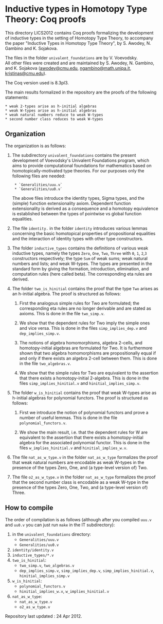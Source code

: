 Inductive types in Homotopy Type Theory: Coq proofs
===================================================

This directory LICS2012 contains Coq proofs formalizing the development of 
inductive types in the setting of Homotopy Type Theory, to accompany the 
paper "Inductive Types in Homotopy Type Theory", by S. Awodey, N. Gambino
and K. Sojakova.

The files in the folder `univalent_foundations` are by V. Voevodsky.  
All other files were created and are maintained by S. Awodey, N. Gambino, 
and K. Sojakova (awodey@cmu.edu, ngambino@math.unipa.it, kristinas@cmu.edu).

The Coq version used is 8.3pl3.

The main results formalized in the repository are the proofs of the following
statements:

	* weak 2-types arise as h-initial algebras
	* weak W-types arise as h-initial algebras
	* weak natural numbers reduce to weak W-types
	* second number class reduces to weak W-types
  
## Organization

The organization is as follows:

1. The subdirectory `univalent_foundations` contains the present 
   development of Voevodsky's Univalent Foundations program, 
   which aims to provide computational foundations for mathematics 
   based on homotopically-motivated type theories. For our purposes 
   only the following files are needed:

       	* `Generalities/uuu.v`
        * `Generalities/uu0.v`

   The above files introduce the identity types, Sigma types, and the
   (simple) function extensionality axiom. Dependent function extensionality 
   is derived as a consequence and a homotopy equivalence is established 
   between the types of pointwise vs global function equalities.
   
2. The file `identity.` in the folder `identity` introduces various lemmas 
   concerning the basic homotopical properties of propositional equalities 
   and the interaction	of identity types with other type constructors.
   
3. The folder `inductive_types` contains the definitions of various
   weak inductive types, namely the types `Zero`, `One`, `Two`,
   `Three` with `0`, `1`, `2`,`3` constructors respectively; the type
   `Sum` of weak sums; weak natural numbers and lists; and weak
   W-types. The types are presented in the standard form by giving the
   formation, introduction, elimination, and computation rules (here
   called beta). The corresponding eta rules are derived.

4. The folder `two_is_hinitial` contains the proof that the type `Two`
   arises as an h-initial algebra. The proof is structured as follows:

    1.  First the analogous simple rules for Two are formulated; the corresponding
        eta rules are no longer derivable and are stated as axioms. This is done
        in the file `two_simp.v`.

    2.  We show that the dependent rules for Two imply the simple ones and
        vice versa. This is done in the files `simp_implies_dep.v` and
        `dep_implies_simp.v`.

    3.  The notions of algebra homomorphisms, algebra 2-cells, and homotopy-initial
        algebras are formulated for Two. It is furthermore shown that two algebra
        homomorphisms are propositionally equal if and only if there exists an
        algebra 2-cell between them. This is done in the file `two_algebras.v`.

    4.  We show that the simple rules for Two are equivalent to the assertion
        that there exists a homotopy-initial 2-algebra. This is done in the files
        `simp_implies_hinitial.v` and `hinitial_implies_simp.v`.
			  
5. The folder `w_is_hinitial` contains the proof that weak W-types arise as h-initial
   algebras for polynomial functors. The proof is structured as follows:

   1. First we introduce the notion of polynomial functors and prove a number
      of useful lemmas. This is done in the file `polynomial_functors.v`.

   2. We show the main result, i.e. that the dependent rules for W are
      equivalent to the assertion that there exists a homotopy-initial algebra
      for the associated polynomial functor. This is done in the files
      `w_implies_hinitial.v` and `hinitial_implies_w.v`.
			  
6. The file `nat_as_w_type.v` in the folder `nat_as_w_type` formalizes the proof that
   weak natural numbers are encodable as weak W-types in the presence of the types
   Zero, One, and (a type-level version of) Two.   
   
7. The file `o2_as_w_type.v` in the folder `nat_as_w_type` formalizes the proof that the
   second number class is encodable as a weak W-type in the presence of the types
   Zero, One, Two, and (a type-level version of) Three.

## How to compile

The order of compilation is as follows (although after you compiled
`uuu.v` and `uu0.v` you can just run `make` in the IT subdirectory):

1. in the `univalent_foundations` directory:
   * `Generalities/uuu.v`
   * `Generalities/uu0.v`
2. `identity/identity.v`
3. `inductive_types/*.v`
4. `two_is_hinitial`: 
    * `two_simp.v`, `two_algebras.v`
    * `dep_implies_simp.v`, `simp_implies_dep.v`, `simp_implies_hinitial.v`, `hinitial_implies_simp.v`
5. `w_is_hinitial`:
   * `polynomial_functors.v`
   * `hinitial_implies_w.v`, `w_implies_hinitial.v`
6. `nat_as_w_type`:
   * `nat_as_w_type.v`
   * `o2_as_w_type.v`
	 
Repository last updated : 24 Apr 2012.